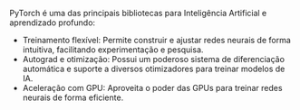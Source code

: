 PyTorch é uma das principais bibliotecas para Inteligência Artificial e aprendizado profundo:
- Treinamento flexível: Permite construir e ajustar redes neurais de forma intuitiva, facilitando experimentação e pesquisa.
- Autograd e otimização: Possui um poderoso sistema de diferenciação automática e suporte a diversos otimizadores para treinar modelos de IA.
- Aceleração com GPU: Aproveita o poder das GPUs para treinar redes neurais de forma eficiente.
